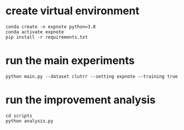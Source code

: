 # create virtual environment
```
conda create -n expnote python=3.8
conda activate expnote
pip install -r requirements.txt
```

# run the main experiments
```
python main.py --dataset clutrr --setting expnote --training true
```

# run the improvement analysis
```
cd scripts
python analysis.py
```